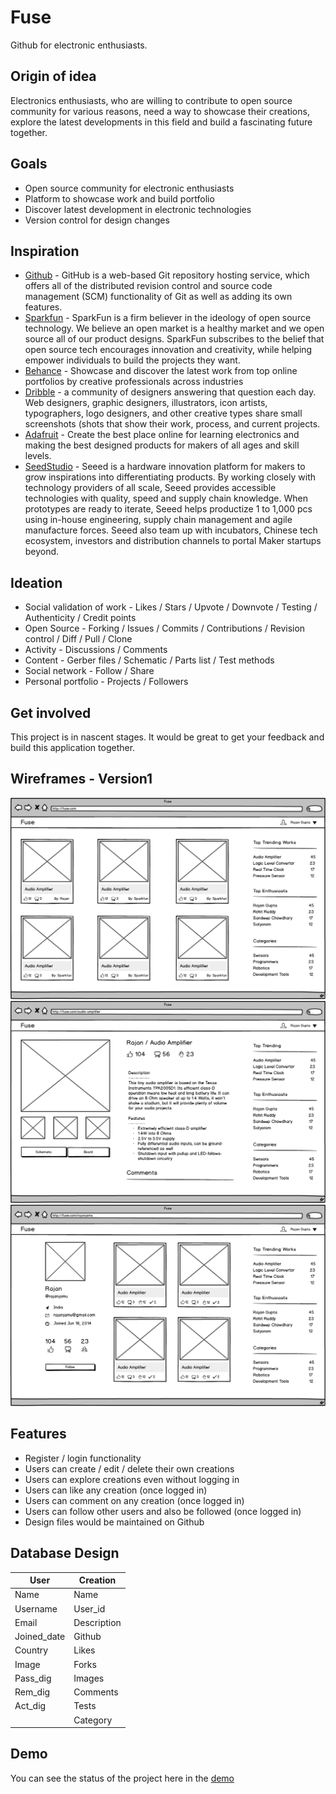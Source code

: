 Fuse
====
Github for electronic enthusiasts.


Origin of idea
--------------
Electronics enthusiasts, who are willing to contribute to open source community for various reasons, need a way to showcase their creations, explore the latest developments in this field and build a fascinating future together.


Goals
-----
  * Open source community for electronic enthusiasts
  * Platform to showcase work and build portfolio
  * Discover latest development in electronic technologies
  * Version control for design changes


Inspiration
------------
  * [Github](https://github.com/) - GitHub is a web-based Git repository hosting service, which offers all of the distributed revision control and source code management (SCM) functionality of Git as well as adding its own features.
  * [Sparkfun](https://www.sparkfun.com/) - SparkFun is a firm believer in the ideology of open source technology. We believe an open market is a healthy market and we open source all of our product designs. SparkFun subscribes to the belief that open source tech encourages innovation and creativity, while helping empower individuals to build the projects they want.
  * [Behance](https://www.behance.net/) - Showcase and discover the latest work from top online portfolios by creative professionals across industries
  * [Dribble](https://dribbble.com/) - a community of designers answering that question each day. Web designers, graphic designers, illustrators, icon artists, typographers, logo designers, and other creative types share small screenshots (shots that show their work, process, and current projects.
  * [Adafruit](https://www.adafruit.com/) - Create the best place online for learning electronics and making the best designed products for makers of all ages and skill levels.
  * [SeedStudio](https://www.seeedstudio.com/) - Seeed is a hardware innovation platform for makers to grow inspirations into differentiating products. By working closely with technology providers of all scale, Seeed provides accessible technologies with quality, speed and supply chain knowledge. When prototypes are ready to iterate, Seeed helps productize 1 to 1,000 pcs using in-house engineering, supply chain management and agile manufacture forces. Seeed also team up with incubators, Chinese tech ecosystem, investors and distribution channels to portal Maker startups beyond.


Ideation
--------
  * Social validation of work - Likes / Stars / Upvote / Downvote / Testing / Authenticity / Credit points
  * Open Source - Forking / Issues / Commits / Contributions / Revision control / Diff / Pull / Clone
  * Activity - Discussions / Comments
  * Content - Gerber files / Schematic / Parts list / Test methods
  * Social network - Follow / Share
  * Personal portfolio - Projects / Followers


Get involved
------------
This project is in nascent stages. It would be great to get your feedback and build this application together.


Wireframes - Version1
---------------------
![main](/mockups/PNG/main.png)
![repository](/mockups/PNG/repository.png)
![portfolio](/mockups/PNG/portfolio.png)


Features
--------
  * Register / login functionality
  * Users can create / edit / delete their own creations
  * Users can explore creations even without logging in
  * Users can like any creation (once logged in)
  * Users can comment on any creation (once logged in)
  * Users can follow other users and also be followed (once logged in)
  * Design files would be maintained on Github


Database Design
---------------
| User          | Creation      |
| ------------- | ------------- |
| Name          | Name          |
| Username      | User_id       |
| Email         | Description   |
| Joined_date   | Github        |
| Country       | Likes         |
| Image         | Forks         |
| Pass_dig      | Images        |
| Rem_dig       | Comments      |
| Act_dig       | Tests         |
|               | Category      |


Demo
----
You can see the status of the project here in the [demo](http://fuse.rajanjamu.com/)
